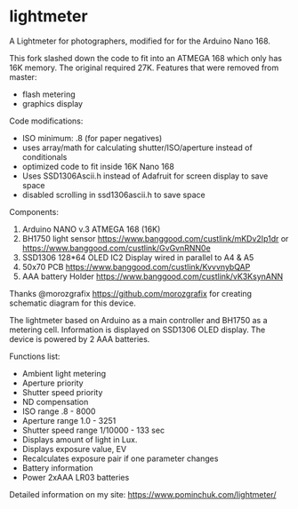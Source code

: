 # lightmeter
A Lightmeter for photographers, modified for for the Arduino Nano 168.

This fork slashed down the code to fit into an ATMEGA 168 which only has 16K memory. The original required 27K.
Features that were removed from master:

* flash metering
* graphics display

Code modifications: 

* ISO minimum: .8 (for paper negatives)
* uses array/math for calculating shutter/ISO/aperture instead of conditionals
* optimized code to fit inside 16K Nano 168
* Uses SSD1306Ascii.h instead of Adafruit for screen display to save space
* disabled scrolling in ssd1306ascii.h to save space

Components:
1. Arduino NANO v.3 ATMEGA 168 (16K)
2. BH1750 light sensor https://www.banggood.com/custlink/mKDv2Ip1dr or https://www.banggood.com/custlink/GvGvnRNN0e
3. SSD1306 128*64 OLED IC2 Display wired in parallel to A4 & A5
5. 50x70 PCB https://www.banggood.com/custlink/KvvvnybQAP
6. AAA battery Holder https://www.banggood.com/custlink/vK3KsynANN

Thanks @morozgrafix https://github.com/morozgrafix for creating schematic diagram for this device.

The lightmeter based on Arduino as a main controller and BH1750 as a metering cell. Information is displayed on SSD1306 OLED display. The device is powered by 2 AAA batteries.

Functions list:

* Ambient light metering
* Aperture priority
* Shutter speed priority
* ND compensation
* ISO range .8 - 8000
* Aperture range 1.0 - 3251
* Shutter speed range 1/10000 - 133 sec
* Displays amount of light in Lux.
* Displays exposure value, EV
* Recalculates exposure pair if one parameter changes
* Battery information
* Power 2xAAA LR03 batteries

Detailed information on my site: https://www.pominchuk.com/lightmeter/
